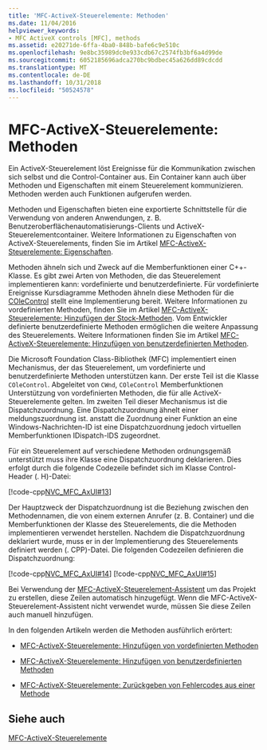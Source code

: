 ```yaml
---
title: 'MFC-ActiveX-Steuerelemente: Methoden'
ms.date: 11/04/2016
helpviewer_keywords:
- MFC ActiveX controls [MFC], methods
ms.assetid: e20271de-6ffa-4ba0-848b-bafe6c9e510c
ms.openlocfilehash: 9e8bc35989dc0e933cdb67c2574fb3bf6a4d99de
ms.sourcegitcommit: 6052185696adca270bc9bdbec45a626dd89cdcdd
ms.translationtype: MT
ms.contentlocale: de-DE
ms.lasthandoff: 10/31/2018
ms.locfileid: "50524578"
---
```

# <a name="mfc-activex-controls-methods"></a>MFC-ActiveX-Steuerelemente: Methoden

Ein ActiveX-Steuerelement löst Ereignisse für die Kommunikation zwischen sich selbst und die Control-Container aus. Ein Container kann auch über Methoden und Eigenschaften mit einem Steuerelement kommunizieren. Methoden werden auch Funktionen aufgerufen werden.

Methoden und Eigenschaften bieten eine exportierte Schnittstelle für die Verwendung von anderen Anwendungen, z. B. Benutzeroberflächenautomatisierungs-Clients und ActiveX-Steuerelementcontainer. Weitere Informationen zu Eigenschaften von ActiveX-Steuerelements, finden Sie im Artikel [MFC-ActiveX-Steuerelemente: Eigenschaften](../mfc/mfc-activex-controls-properties.md).

Methoden ähneln sich und Zweck auf die Memberfunktionen einer C++-Klasse. Es gibt zwei Arten von Methoden, die das Steuerelement implementieren kann: vordefinierte und benutzerdefinierte. Für vordefinierte Ereignisse Kursdiagramme Methoden ähneln diese Methoden für die [COleControl](../mfc/reference/colecontrol-class.md) stellt eine Implementierung bereit. Weitere Informationen zu vordefinierten Methoden, finden Sie im Artikel [MFC-ActiveX-Steuerelemente: Hinzufügen der Stock-Methoden](../mfc/mfc-activex-controls-adding-stock-methods.md). Vom Entwickler definierte benutzerdefinierte Methoden ermöglichen die weitere Anpassung des Steuerelements. Weitere Informationen finden Sie im Artikel [MFC-ActiveX-Steuerelemente: Hinzufügen von benutzerdefinierten Methoden](../mfc/mfc-activex-controls-adding-custom-methods.md).

Die Microsoft Foundation Class-Bibliothek (MFC) implementiert einen Mechanismus, der das Steuerelement, um vordefinierte und benutzerdefinierte Methoden unterstützen kann. Der erste Teil ist die Klasse `COleControl`. Abgeleitet von `CWnd`, `COleControl` Memberfunktionen Unterstützung von vordefinierten Methoden, die für alle ActiveX-Steuerelemente gelten. Im zweiten Teil dieser Mechanismus ist die Dispatchzuordnung. Eine Dispatchzuordnung ähnelt einer meldungszuordnung ist. anstatt die Zuordnung einer Funktion an eine Windows-Nachrichten-ID ist eine Dispatchzuordnung jedoch virtuellen Memberfunktionen IDispatch-IDS zugeordnet.

Für ein Steuerelement auf verschiedene Methoden ordnungsgemäß unterstützt muss ihre Klasse eine Dispatchzuordnung deklarieren. Dies erfolgt durch die folgende Codezeile befindet sich im Klasse Control-Header (. H)-Datei:

[!code-cpp[NVC_MFC_AxUI#13](../mfc/codesnippet/cpp/mfc-activex-controls-methods_1.h)]

Der Hauptzweck der Dispatchzuordnung ist die Beziehung zwischen den Methodennamen, die von einem externen Anrufer (z. B. Container) und die Memberfunktionen der Klasse des Steuerelements, die die Methoden implementieren verwendet herstellen. Nachdem die Dispatchzuordnung deklariert wurde, muss er in der Implementierung des Steuerelements definiert werden (. CPP)-Datei. Die folgenden Codezeilen definieren die Dispatchzuordnung:

[!code-cpp[NVC_MFC_AxUI#14](../mfc/codesnippet/cpp/mfc-activex-controls-methods_2.cpp)]
[!code-cpp[NVC_MFC_AxUI#15](../mfc/codesnippet/cpp/mfc-activex-controls-methods_3.cpp)]

Bei Verwendung der [MFC-ActiveX-Steuerelement-Assistent](../mfc/reference/mfc-activex-control-wizard.md) um das Projekt zu erstellen, diese Zeilen automatisch hinzugefügt. Wenn die MFC-ActiveX-Steuerelement-Assistent nicht verwendet wurde, müssen Sie diese Zeilen auch manuell hinzufügen.

In den folgenden Artikeln werden die Methoden ausführlich erörtert:

- [MFC-ActiveX-Steuerelemente: Hinzufügen von vordefinierten Methoden](../mfc/mfc-activex-controls-adding-stock-methods.md)

- [MFC-ActiveX-Steuerelemente: Hinzufügen von benutzerdefinierten Methoden](../mfc/mfc-activex-controls-adding-custom-methods.md)

- [MFC-ActiveX-Steuerelemente: Zurückgeben von Fehlercodes aus einer Methode](../mfc/mfc-activex-controls-returning-error-codes-from-a-method.md)

## <a name="see-also"></a>Siehe auch

[MFC-ActiveX-Steuerelemente](../mfc/mfc-activex-controls.md)

